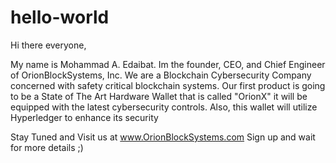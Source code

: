 # hello-world

Hi there everyone,

My name is Mohammad A. Edaibat. Im the founder, CEO, and Chief Engineer of OrionBlockSystems, Inc. We are a Blockchain Cybersecurity Company concerned with safety critical blockchain systems. Our first product is going to be a State of The Art Hardware Wallet that is called "OrionX" it will be equipped with the latest cybersecurity controls. Also, this wallet will utilize Hyperledger to enhance its security

Stay Tuned and Visit us at www.OrionBlockSystems.com Sign up and wait for more details ;) 
